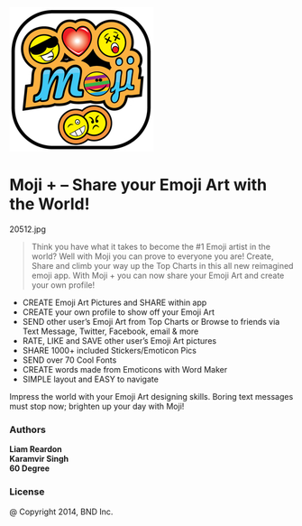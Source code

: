 ![Moji](https://github.com/liamreardon/Moji/blob/master/emijo/images/Moji_Icon_512_50.jpg)

# Moji + – Share your Emoji Art with the World!
20512.jpg
> Think you have what it takes to become the #1 Emoji artist in the world? Well with Moji you can prove to everyone you are! Create, Share and climb your way up the Top Charts in this all new reimagined emoji app.
With Moji + you can now share your Emoji Art and create your own profile!

- CREATE Emoji Art Pictures and SHARE within app
- CREATE your own profile to show off your Emoji Art
- SEND other user’s Emoji Art from Top Charts or Browse to friends via Text Message, Twitter, Facebook, email & more
- RATE, LIKE and SAVE other user’s Emoji Art pictures
- SHARE 1000+ included Stickers/Emoticon Pics
- SEND over 70 Cool Fonts
- CREATE words made from Emoticons with Word Maker
- SIMPLE layout and EASY to navigate

Impress the world with your Emoji Art designing skills. Boring text messages must stop now; brighten up your day with Moji!

### Authors

**Liam Reardon**<br/>
**Karamvir Singh**<br/>
**60 Degree**<br/>

### License

@ Copyright 2014, BND Inc.
